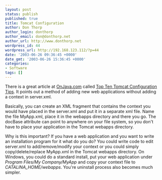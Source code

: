 ```yaml
---
layout: post
status: publish
published: true
title: Tomcat Configuration
author: Don Thorp
author_login: donthorp
author_email: don@donthorp.net
author_url: http://www.donthorp.net
wordpress_id: 44
wordpress_url: http://192.168.123.112/?p=44
date: '2003-06-26 09:36:45 +0000'
date_gmt: '2003-06-26 15:36:45 +0000'
categories:
- Software
tags: []
---
```

<p>
There is a great article at <a href="http://www.onjava.com">OnJava.com</a> called <a href="http://www.onjava.com/pub/a/onjava/2003/06/25/tomcat_tips.html" target="_blank">Top Ten Tomcat Configuration Tips</a>. It points out a method of adding new web applications without adding a context in server.xml.</p>
<p>
Basically, you can create an XML fragment that contains the context you would have placed in the server.xml and put it in a separate xml file. Name the file MyApp.xml, place it in the webapps directory and there you go. The docBase attribute can point to anywhere on your file system, so you don't have to place your application in the Tomcat webapps directory.</p>
<p>
Why is this important? If you have a web application and you want to write an installation program for it what do you do? You could write code to edit server.xml to add/remove/modify your context or you could simply copy/delete/replace MyApp.xml in the Tomcat webapps directory. On Windows, you could do a standard install, put your web application under <em>Program Files/My Company/MyApp</em> and copy your context file to <em>CATALINA_HOME/webapps</em>. You're uninstall process also becomes much simpler.</p>
